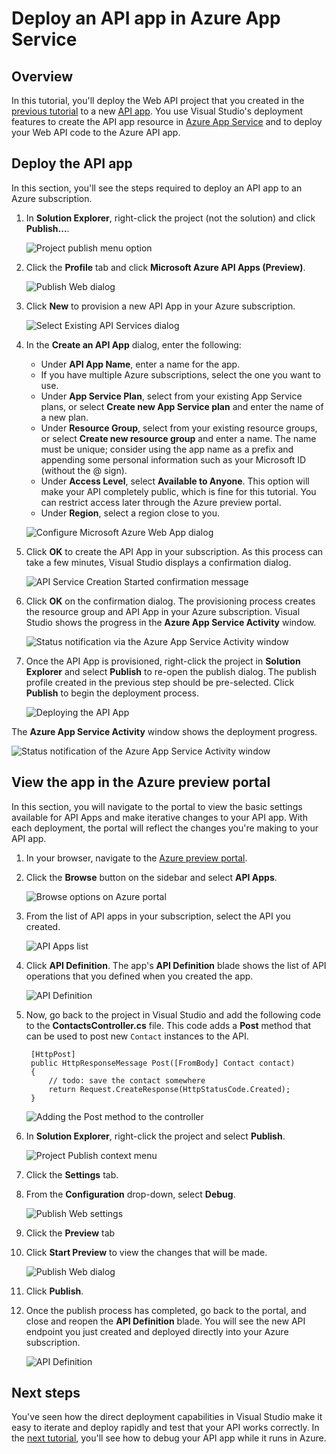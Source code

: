 <properties 
	pageTitle="Deploy an API app in Azure App Service " 
	description="Learn how to deploy an API app project to your Azure subscription." 
	services="app-service\api" 
	documentationCenter=".net" 
	authors="tdykstra" 
	manager="wpickett" 
	editor="jimbe"/>

<tags 
	ms.service="app-service-api" 
	ms.workload="web" 
	ms.tgt_pltfrm="dotnet" 
	ms.devlang="na" 
	ms.topic="article" 
	ms.date="02/19/2015" 
	ms.author="bradyg;tarcher"/>

# Deploy an API app in Azure App Service 

## Overview

In this tutorial, you'll deploy the Web API project that you created in the [previous tutorial](app-service-dotnet-create-api-app.md) to a new [API app](app-service-api-apps-why-best-platform.md). You use Visual Studio's deployment features to create the API app resource in [Azure App Service](app-service-value-prop-what-is.md) and to deploy your Web API code to the Azure API app. 

## Deploy the API app 

In this section, you'll see the steps required to deploy an API app to an Azure subscription. 

1. In **Solution Explorer**, right-click the project (not the solution) and click **Publish...**. 

	![Project publish menu option](./media/app-service-dotnet-deploy-api-app/20-publish-gesture-v3.png)

2. Click the **Profile** tab and click **Microsoft Azure API Apps (Preview)**. 

	![Publish Web dialog](./media/app-service-dotnet-deploy-api-app/21-select-api-apps-for-deployment-v2.png)

3. Click **New** to provision a new API App in your Azure subscription.

	![Select Existing API Services dialog](./media/app-service-dotnet-deploy-api-app/23-publish-to-apiapps-v3.png)

4. In the **Create an API App** dialog, enter the following:

	- Under **API App Name**, enter a name for the app. 
	- If you have multiple Azure subscriptions, select the one you want to use.
	- Under **App Service Plan**, select from your existing App Service plans, or select **Create new App Service plan** and enter the name of a new plan. 
	- Under **Resource Group**, select from your existing resource groups, or select **Create new resource group** and enter a name. The name must be unique; consider using the app name as a prefix and appending some personal information such as your Microsoft ID (without the @ sign).  
	- Under **Access Level**, select **Available to Anyone**. This option will make your API completely public, which is fine for this tutorial. You can restrict access later through the Azure preview portal.
	- Under **Region**, select a region close to you.  

	![Configure Microsoft Azure Web App dialog](./media/app-service-dotnet-deploy-api-app/24-new-api-app-dialog-v3.png)

5. Click **OK** to create the API App in your subscription. As this process can take a few minutes, Visual Studio displays a confirmation dialog.  

	![API Service Creation Started confirmation message](./media/app-service-dotnet-deploy-api-app/25-api-provisioning-started-v3.png)

6. Click **OK** on the confirmation dialog. The provisioning process creates the resource group and API App in your Azure subscription. Visual Studio shows the progress in the **Azure App Service Activity** window. 

	![Status notification via the Azure App Service Activity window](./media/app-service-dotnet-deploy-api-app/26-provisioning-success-v3.png)

7. Once the API App is provisioned, right-click the project in **Solution Explorer** and select **Publish** to re-open the publish dialog. The publish profile created in the previous step should be pre-selected. Click **Publish** to begin the deployment process. 

	![Deploying the API App](./media/app-service-dotnet-deploy-api-app/26-5-deployment-success-v3.png)

The **Azure App Service Activity** window shows the deployment progress. 

![Status notification of the Azure App Service Activity window](./media/app-service-dotnet-deploy-api-app/26-5-deployment-success-v4.png)

## View the app in the Azure preview portal

In this section, you will navigate to the portal to view the basic settings available for API Apps and make iterative changes to your API app. With each deployment, the portal will reflect the changes you're making to your API app. 

1. In your browser, navigate to the [Azure preview portal](https://portal.azure.com). 

2. Click the **Browse** button on the sidebar and select **API Apps**.

	![Browse options on Azure portal](./media/app-service-dotnet-deploy-api-app/27-browse-in-portal-v3.png)

3. From the list of API apps in your subscription, select the API you created.

	![API Apps list](./media/app-service-dotnet-deploy-api-app/28-view-api-list-v3.png)

4. Click **API Definition**. The app's **API Definition** blade shows the list of API operations that you defined when you created the app. 

	![API Definition](./media/app-service-dotnet-deploy-api-app/29-api-definition-v3.png)

5. Now, go back to the project in Visual Studio and add the following code to the **ContactsController.cs** file. This code adds a **Post** method that can be used to post new `Contact` instances to the API.  

		[HttpPost]
		public HttpResponseMessage Post([FromBody] Contact contact)
		{
			// todo: save the contact somewhere
			return Request.CreateResponse(HttpStatusCode.Created);
		}

	![Adding the Post method to the controller](./media/app-service-dotnet-deploy-api-app/30-post-method-added-v3.png)

6. In **Solution Explorer**, right-click the project and select **Publish**. 

	![Project Publish context menu](./media/app-service-dotnet-deploy-api-app/31-publish-gesture-v3.png)

7. Click the **Settings** tab. 

8. From the **Configuration** drop-down, select **Debug**. 

	![Publish Web settings](./media/app-service-dotnet-deploy-api-app/36.5-select-debug-option-v3.png)

9. Click the **Preview** tab

10. Click **Start Preview** to view the changes that will be made.  

	![Publish Web dialog](./media/app-service-dotnet-deploy-api-app/39-re-publish-preview-step-v2.png)

11. Click **Publish**.

12. Once the publish process has completed, go back to the portal, and close and reopen the **API Definition** blade. You will see the new API endpoint you just created and deployed directly into your Azure subscription.

	![API Definition](./media/app-service-dotnet-deploy-api-app/38-portal-with-post-method-v4.png)

## Next steps

You've seen how the direct deployment capabilities in Visual Studio make it easy to iterate and deploy rapidly and test that your API works correctly. In the [next tutorial](app-service-dotnet-remotely-debug-api-app.md), you'll see how to debug your API app while it runs in Azure.
